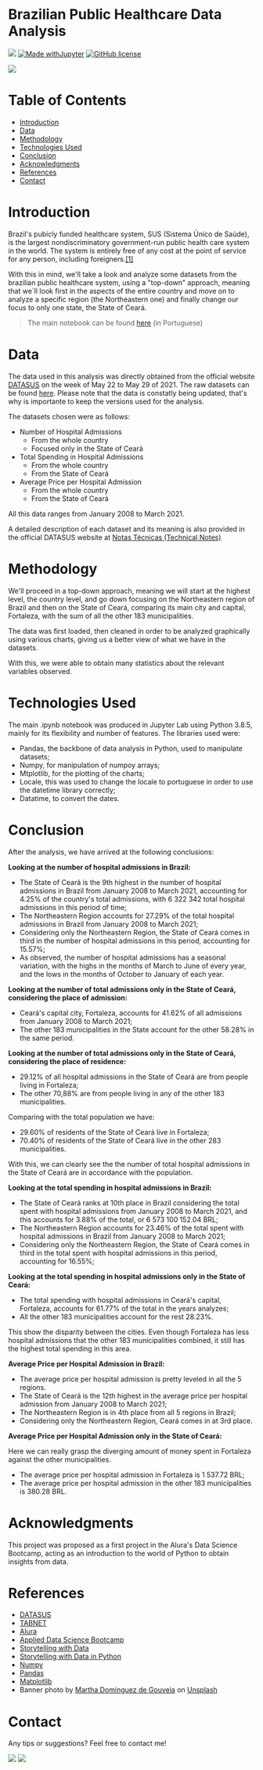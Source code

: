# Brazilian Public Healthcare Data Analysis
[<img src="https://img.shields.io/badge/author-Carolina%20Dias-ff69b4?style=flat-square"/>](https://github.com/diascarolina) [![Made withJupyter](https://img.shields.io/badge/Made%20with-Jupyter-orange?style=flat-square&logo=Jupyter)](https://jupyter.org/try) [![GitHub license](https://img.shields.io/github/license/Naereen/StrapDown.js.svg?style=flat-square)](https://github.com/diascarolina/healthcare-analysis/blob/main/LICENSE)

![](https://raw.githubusercontent.com/diascarolina/healthcare-analysis/main/other/banner.png?token=AH6WME6YO5QSXJPZKTOZKWDAXL5HG)

# Table of Contents

- [Introduction](#intro)
- [Data](#dt)
- [Methodology](#method)
- [Technologies Used](#tech)
- [Conclusion](#concl)
- [Acknowledgments](#ack)
- [References](#refs)
- [Contact](#contac)

<a name="intro"></a>
# Introduction

Brazil's pubicly funded healthcare system, SUS (Sistema Único de Saúde), is the largest nondiscriminatory government-run public health care system in the world. The system is entirely free of any cost at the point of service for any person, including foreigners.[[1]](https://en.wikipedia.org/wiki/Sistema_%C3%9Anico_de_Sa%C3%BAde)

With this in mind, we'll take a look and analyze some datasets from the brazilian public healthcare system, using a "top-down" approach, meaning that we´ll look first in the aspects of the entire country and move on to analyze a specific region (the Northeastern one) and finally change our focus to only one state, the State of Ceará.

> The main notebook can be found [here](https://github.com/diascarolina/healthcare-analysis/blob/main/notebooks/projeto-modulo1.ipynb) (in Portuguese)

<a name="dt"></a>
# Data
The data used in this analysis was directly obtained from the official website [DATASUS](https://datasus.saude.gov.br/) on the week of May 22 to May 29 of 2021.
The raw datasets can be found [here](https://github.com/diascarolina/healthcare-analysis/tree/main/data). Please note that the data is constatly being updated, that's why is importante to keep the versions used for the analysis.

The datasets chosen were as follows:
- Number of Hospital Admissions
  - From the whole country
  - Focused only in the State of Ceará
- Total Spending in Hospital Admissions
  - From the whole country
  - From the State of Ceará
- Average Price per Hospital Admission
  - From the whole country
  - From the State of Ceará

All this data ranges from January 2008 to March 2021.

A detailed description of each dataset and its meaning is also provided in the official DATASUS website at [Notas Técnicas (Technical Notes)](http://tabnet.datasus.gov.br/cgi/sih/Proced_hosp_loc_int_2008.pdf)

<a name="method"></a>
# Methodology
We'll proceed in a top-down approach, meaning we will start at the highest level, the country level, and go down focusing on the Northeastern region of Brazil and then on the State of Ceará, comparing its main city and capital, Fortaleza, with the sum of all the other 183 municipalities.

The data was first loaded, then cleaned in order to be analyzed graphically using various charts, giving us a better view of what we have in the datasets.

With this, we were able to obtain many statistics about the relevant variables observed.

<a name="tech"></a>
# Technologies Used
The main .ipynb notebook was produced in Jupyter Lab using Python 3.8.5, mainly for its flexibility and number of features.
The libraries used were:
- Pandas, the backbone of data analysis in Python, used to manipulate datasets;
- Numpy, for manipulation of numpoy arrays;
- Mtplotlib, for the plotting of the charts;
- Locale, this was used to change the locale to portuguese in order to use the datetime library correctly;
- Datatime, to convert the dates.

<a name="concl"></a>
# Conclusion
After the analysis, we have arrived at the following conclusions:

**Looking at the number of hospital admissions in Brazil:**
- The State of Ceará is the 9th highest in the number of hospital admissions in Brazil from January 2008 to March 2021, accounting for 4.25% of the country's total admissions, with 6 322 342 total hospital admissions in this period of time;
- The Northeastern Region accounts for 27.29% of the total hospital admissions in Brazil from January 2008 to March 2021;
- Considering only the Northeastern Region, the State of Ceará comes in third in the number of hospital admissions in this period, accounting for 15.57%;
- As observed, the number of hospital admissions has a seasonal variation, with the highs in the months of March to June of every year, and the lows in the months of October to January of each year.

**Looking at the number of total admissions only in the State of Ceará, considering the place of admission:**
- Ceará's capital city, Fortaleza, accounts for 41.62% of all admissions from January 2008 to March 2021;
- The other 183 municipalities in the State account for the other 58.28% in the same period.

**Looking at the number of total admissions only in the State of Ceará, considering the place of residence:**
- 29.12% of all hospital admissions in the State of Ceará are from people living in Fortaleza;
- The other 70,88% are from people living in any of the other 183 municipalities.

Comparing with the total population we have:
- 29.60% of residents of the State of Ceará live in Fortaleza;
- 70.40% of residents of the State of Ceará live in the other 283 municipalities.

With this, we can clearly see the the number of total hospital admissions in the State of Ceará are in accordance with the population.

**Looking at the total spending in hospital admissions in Brazil:**
- The State of Ceará ranks at 10th place in Brazil considering the total spent with hospital admissions from January 2008 to March 2021, and this accounts for 3.88% of the total, or 6 573 100 152.04 BRL;
- The Northeastern Region accounts for 23.46% of the total spent with hospital admissions in Brazil from January 2008 to March 2021;
- Considering only the Northeastern Region, the State of Ceará comes in third in the total spent with hospital admissions in this period, accounting for 16.55%;

**Looking at the total spending in hospital admissions only in the State of Ceará:**
- The total spending with hospital admissions in Ceará's capital, Fortaleza, accounts for 61.77% of the total in the years analyzes;
- All the other 183 municipalities account for the rest 28.23%.

This show the disparity between the cities. Even though Fortaleza has less hospital admissions that the other 183 municipalities combined, it still has the highest total spending in this area.

**Average Price per Hospital Admission in Brazil:**
- The average price per hospital admission is pretty leveled in all the 5 regions.
- The State of Ceará is the 12th highest in the average price per hospital admission from January 2008 to March 2021;
- The Northeastern Region is in 4th place from all 5 regions in Brazil;
- Considering only the Northeastern Region, Ceará comes in at 3rd place.

**Average Price per Hospital Admission only in the State of Ceará:**

Here we can really grasp the diverging amount of money spent in Fortaleza against the other municipalities.
- The average price per hospital admission in Fortaleza is 1 537.72 BRL;
- The average price per hospital admission in the other 183 municipalities is 380.28 BRL.

<a name="ack"></a>
# Acknowledgments
This project was proposed as a first project in the Alura's Data Science Bootcamp, acting as an introduction to the world of Python to obtain insights from data.

<a name="refs"></a>
# References
- [DATASUS](https://datasus.saude.gov.br/)
- [TABNET](http://www2.datasus.gov.br/DATASUS/index.php?area=02)
- [Alura](https://www.alura.com.br/)
- [Applied Data Science Bootcamp](https://www.alura.com.br/bootcamp/data-science-aplicada/matriculas-abertas)
- [Storytelling with Data](https://www.storytellingwithdata.com/)
- [Storytelling with Data in Python](https://github.com/empathy87/storytelling-with-data#:~:text=storytelling%2Dwith%2Ddata%20(Python%20%2B%20matplotlib),-http%3A%2F%2Fwww&text=The%20book%20storytelling%20with%20data,pivotal%20point%20in%20your%20story.)
- [Numpy](https://numpy.org/)
- [Pandas](https://pandas.pydata.org/)
- [Matplotlib](https://matplotlib.org/)
- Banner photo by [Martha Dominguez de Gouveia](https://unsplash.com/@mdominguezfoto?utm_source=unsplash&utm_medium=referral&utm_content=creditCopyText) on [Unsplash](https://unsplash.com/?utm_source=unsplash&utm_medium=referral&utm_content=creditCopyText)
  

<a name="contac"></a>
# Contact

Any tips or suggestions? Feel free to contact me!

[<img src="https://img.shields.io/badge/carodias-0A66C2?style=flat-square&logo=linkedin&logoColor=white" />](https://www.linkedin.com/in/carodias/) [<img src="https://img.shields.io/badge/Gmail-EA4335?style=flat-square&logo=Gmail&logoColor=white" />](mailto:carolinadiasw@gmail.com)


